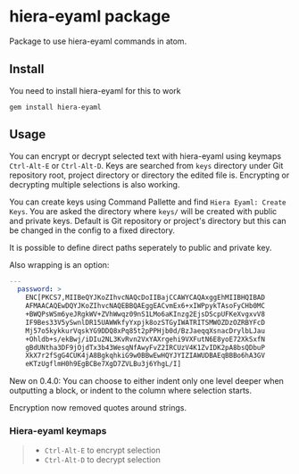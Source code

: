 # hiera-eyaml package

Package to use hiera-eyaml commands in atom.

## Install

You need to install hiera-eyaml for this to work

```shell
gem install hiera-eyaml
```

## Usage

You can encrypt or decrypt selected text with hiera-eyaml using keymaps
 `Ctrl-Alt-E` or `Ctrl-Alt-D`. Keys are searched from `keys` directory under
 Git repository root, project directory or directory the edited file is.
Encrypting or decrypting multiple selections is also working.

You can create keys using Command Pallette and find `Hiera Eyaml: Create Keys`.
You are asked the directory where `keys/` will be created with public and
private keys. Default is Git repository or project's directory but this can be
changed in the config to a fixed directory.

It is possible to define direct paths seperately to public and private key.

Also wrapping is an option:

```yaml
---
  password: >
    ENC[PKCS7,MIIBeQYJKoZIhvcNAQcDoIIBajCCAWYCAQAxggEhMIIBHQIBAD
    AFMAACAQEwDQYJKoZIhvcNAQEBBQAEggEACvmEx6+xIWPpykTAsoFyCHb0MC
    +BWQPsWSm6yeJRgkWV+ZVhWwqz09nS1LMo6aKInzg2EjsDScpUFKeXvgxvV8
    IF9Bes33V5ySwnlDR15UAWWkfyYxpjk8ozSTGyIWATRITSMWOZDzOZRBYFcD
    Mj57o5kykkurVqskYG9DDQ8xPq85t2pPPHjb0d/BzJaeqqXsnacDrylbLJau
    +Ohldb+s/ekBwj/iDIu2NL3KvRvn2VxYAXrgehi9VXFutN6E8yoE72XkSxfN
    gBdUNtha3DF9jOjdTx3b43WesqNfAwyFvZ2IRCUzV4K1ZvIDK2pA8bsQDbuP
    XkX7r2fSgG4CUK4jA8BgkqhkiG9w0BBwEwHQYJYIZIAWUDBAEqBBBo6hA3GV
    eKTzUgflmH0h9EgBCBe7XgD7ZVLBu3j6YhgL/I]
```

New on 0.4.0:
  You can choose to either indent only one level deeper when outputting a
  block, or indent to the column where selection starts.

  Encryption now removed quotes around strings.

### Hiera-eyaml keymaps
>- `Ctrl-Alt-E` to encrypt selection
>- `Ctrl-Alt-D` to decrypt selection
